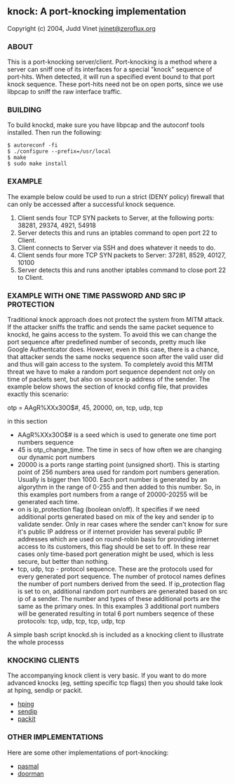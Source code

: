 ## knock: A port-knocking implementation

Copyright (c) 2004, Judd Vinet <jvinet@zeroflux.org>

### ABOUT  

This is a port-knocking server/client.  Port-knocking is a method where a
server can sniff one of its interfaces for a special "knock" sequence of
port-hits.  When detected, it will run a specified event bound to that port
knock sequence.  These port-hits need not be on open ports, since we use
libpcap to sniff the raw interface traffic.


### BUILDING

To build knockd, make sure you have libpcap and the autoconf tools
installed. Then run the following:

    $ autoreconf -fi
    $ ./configure --prefix=/usr/local
    $ make
    $ sudo make install


### EXAMPLE  

The example below could be used to run a strict (DENY policy) firewall that
can only be accessed after a successful knock sequence.

  1. Client sends four TCP SYN packets to Server, at the following ports:
     38281, 29374, 4921, 54918
  2. Server detects this and runs an iptables command to open port 22 to
     Client.
  3. Client connects to Server via SSH and does whatever it needs to do.
  4. Client sends four more TCP SYN packets to Server:  37281, 8529,
     40127, 10100
  5. Server detects this and runs another iptables command to close port
     22 to Client.

### EXAMPLE  WITH ONE TIME PASSWORD AND SRC IP PROTECTION
Traditional knock approach does not protect the system from MITM attack. If the attacker sniffs the traffic and sends the same packet sequence to knockd, he gains access to the system. To avoid this we can change the port sequence after predefined number of seconds, pretty much like Google Authentcator does. However, even in this case, there is a chance, that attacker sends the same nocks sequence soon after the valid user did and thus will gain access to the system. To completely avoid this MITM threat we have to make a random port sequence dependent not only on time of packets sent, but also on source ip address of the sender. The example below shows the section of knockd config file, that provides exactly this scenario:

otp = AAgR%XXx30O$#, 45, 20000, on, tcp, udp, tcp

in this  section

- AAgR%XXx30O$# is a seed which is used to generate one time port numbers sequence
- 45 is otp_change_time. The time in secs of how often we are changing our dynamic port numbers
- 20000 is a ports range starting point (unsigned short). This is starting point of  256 numbers area used for random port numbers generation. Usually is bigger then 1000. Each port number is generated by an algorythm in the range of 0-255 and then added to this number. So, in this examples port numbers from a range of 20000-20255 will be generated each time.
- on is ip_protection flag (boolean on/off). It specifies if we need additional ports generated based on mix of the key and sender ip to validate sender. Only in rear cases where the sender can't know for sure it's public IP address or if internet provider has several public IP addresses which are used on round-robin basis for providing internet access to its customers, this flag should be set to off. In these rear cases only time-based port generation might be used, which is less secure, but better than nothing. 
- tcp, udp, tcp - protocol sequence. These are the protocols used for every generated port sequence. The number of protocol names defines the number of port numbers derived from the seed. If ip_protection flag is set to on, additional random port numbers are generated based on src ip of a sender. The number and types of these additional ports are the same as the primary ones. In this examples 3 additional port numbers will be generated resulting in total 6 port numbers seqence of these protocols: tcp, udp, tcp, tcp, udp, tcp

A simple bash script knockd.sh is included as a knocking client to illustrate the whole processs

### KNOCKING CLIENTS

The accompanying knock client is very basic.  If you want to do more advanced
knocks (eg, setting specific tcp flags) then you should take look at hping,
sendip or packit.

  - [hping](http://freshmeat.net/projects/hping/)
  - [sendip](http://freshmeat.net/projects/sendip/)
  - [packit](http://freshmeat.net/projects/packit/)


### OTHER IMPLEMENTATIONS  

Here are some other implementations of port-knocking:

  - [pasmal](http://sourceforge.net/projects/pasmal/)
  - [doorman](http://doorman.sourceforge.net/)

